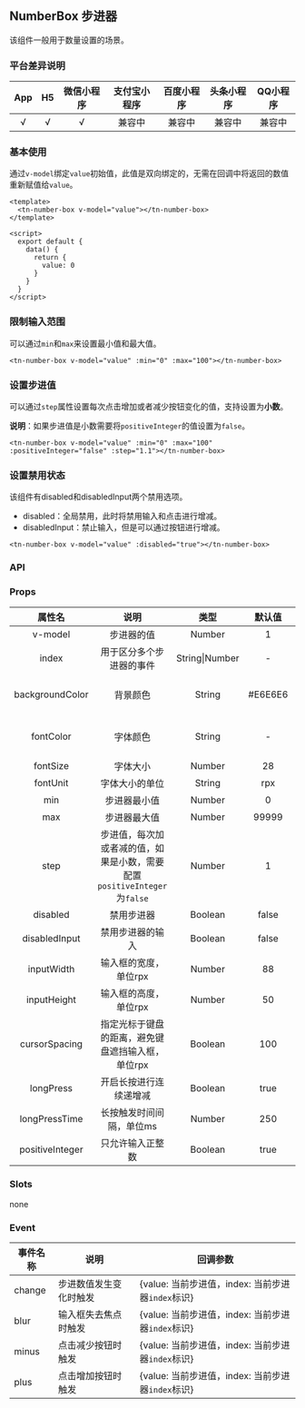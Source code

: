 ## NumberBox 步进器 <to-api/>

<demo-model url="/componentsPage/number-box/number-box"></demo-model>

该组件一般用于数量设置的场景。

### 平台差异说明

| App | H5 | 微信小程序 | 支付宝小程序 | 百度小程序 | 头条小程序 | QQ小程序 |
|:---:|:--:|:-----:|:------:|:-----:|:-----:|:-----:|
|  √  | √  |   √   |  兼容中   |  兼容中  |  兼容中  |  兼容中  |



### 基本使用

通过`v-model`绑定`value`初始值，此值是双向绑定的，无需在回调中将返回的数值重新赋值给`value`。

```vue
<template>
  <tn-number-box v-model="value"></tn-number-box>
</template>

<script>
  export default {
    data() {
      return {
        value: 0
      }
    }
  }
</script>
```



### 限制输入范围

可以通过`min`和`max`来设置最小值和最大值。

```vue
<tn-number-box v-model="value" :min="0" :max="100"></tn-number-box>
```



### 设置步进值

可以通过`step`属性设置每次点击增加或者减少按钮变化的值，支持设置为**小数**。

**说明**：如果步进值是小数需要将`positiveInteger`的值设置为`false`。

```vue
<tn-number-box v-model="value" :min="0" :max="100" :positiveInteger="false" :step="1.1"></tn-number-box>
```



### 设置禁用状态

该组件有disabled和disabledInput两个禁用选项。

- disabled：全局禁用，此时将禁用输入和点击进行增减。
- disabledInput：禁止输入，但是可以通过按钮进行增减。

```vue
<tn-number-box v-model="value" :disabled="true"></tn-number-box>
```



### API

### Props

|       属性名       |                        说明                        |       类型       |   默认值   |                  可选值                  |
|:---------------:|:------------------------------------------------:|:--------------:|:-------:|:-------------------------------------:|
|     v-model     |                      步进器的值                       |     Number     |    1    |                   -                   |
|      index      |                   用于区分多个步进器的事件                   | String\|Number |    -    |                   -                   |
| backgroundColor |                       背景颜色                       |     String     | #E6E6E6 | 颜色的十六进制值，rgba(),rgb(),TuniaoUI内置的颜色类名 |
|    fontColor    |                       字体颜色                       |     String     |    -    | 颜色的十六进制值，rgba(),rgb(),TuniaoUI内置的颜色类名 |
|    fontSize     |                       字体大小                       |     Number     |   28    |                   -                   |
|    fontUnit     |                     字体大小的单位                      |     String     |   rpx   |                   -                   |
|       min       |                      步进器最小值                      |     Number     |    0    |                   -                   |
|       max       |                      步进器最大值                      |     Number     |  99999  |                   -                   |
|      step       | 步进值，每次加或者减的值，如果是小数，需要配置`positiveInteger`为`false` |     Number     |    1    |                   -                   |
|    disabled     |                      禁用步进器                       |    Boolean     |  false  |                 true                  |
|  disabledInput  |                     禁用步进器的输入                     |    Boolean     |  false  |                 true                  |
|   inputWidth    |                   输入框的宽度，单位rpx                   |     Number     |   88    |                   -                   |
|   inputHeight   |                   输入框的高度，单位rpx                   |     Number     |   50    |                   -                   |
|  cursorSpacing  |            指定光标于键盘的距离，避免键盘遮挡输入框，单位rpx            |    Boolean     |   100   |                   -                   |
|    longPress    |                   开启长按进行连续递增减                    |    Boolean     |  true   |                 false                 |
|  longPressTime  |                  长按触发时间间隔，单位ms                   |     Number     |   250   |                   -                   |
| positiveInteger |                     只允许输入正整数                     |    Boolean     |  true   |                 false                 |



### Slots

none



### Event

| 事件名称   | 说明          | 回调参数                                 |
|--------|-------------|--------------------------------------|
| change | 步进数值发生变化时触发 | {value: 当前步进值，index: 当前步进器`index`标识} |
| blur   | 输入框失去焦点时触发  | {value: 当前步进值，index: 当前步进器`index`标识} |
| minus  | 点击减少按钮时触发   | {value: 当前步进值，index: 当前步进器`index`标识} |
| plus   | 点击增加按钮时触发   | {value: 当前步进值，index: 当前步进器`index`标识} |


